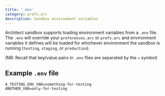 ```yaml
---
title: '.env'
category: prefs.arc
description: Sandbox environment variables
---
```


Architect sandbox supports loading environment variables from a `.env` file. The `.env` will override your `preferences.arc` or `prefs.arc` and environment variables it defines will be loaded for whichever environment the sandbox is running (`testing`, `staging`, or `production`).

(NB: Recall that key/value pairs in `.env` files are separated by the `=` symbol)

## Example `.env` file

```shell
A_TESTING_ENV_VAR=something-for-testing
ANOTHER_VAR=only-for-testing
```
